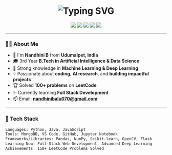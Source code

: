 <h1 align="center">
  <img src="https://readme-typing-svg.demolab.com?font=Fira+Code&weight=700&size=30&pause=1000&color=FF5FCA&width=600&lines=Hi+%F0%9F%91%8B%2C+I'm+Nandhini+B!;+AI+%26+DS+Explorer+from+Udumalpet!" alt="Typing SVG" />
</h1>

<p align="center">
  <img src="https://img.shields.io/badge/PYTHON-blue?style=for-the-badge&logo=python&logoColor=white"/>
  <img src="https://img.shields.io/badge/JAVA-ED8B00?style=for-the-badge&logo=openjdk&logoColor=white"/>
  <img src="https://img.shields.io/badge/JavaScript-f0db4f?style=for-the-badge&logo=javascript&logoColor=black"/>
  <img src="https://img.shields.io/badge/MongoDB-4EA94B?style=for-the-badge&logo=mongodb&logoColor=white"/>
  <img src="https://img.shields.io/badge/Machine+Learning-ff69b4?style=for-the-badge&logo=scikit-learn&logoColor=white"/>
</p>

---

### 👩‍💻 About Me

- 🌟 I'm **Nandhini B** from **Udumalpet, India**
- 🎓 3rd Year **B.Tech in Artificial Intelligence & Data Science**
- 🧠 Strong knowledge in **Machine Learning & Deep Learning**
- 💡 Passionate about **coding**, **AI research**, and **building impactful projects**
- 🏆 Solved **100+ problems** on **LeetCode**
- ✨ Currently learning **Full Stack Development**
- 📫 Email: **nandhinibalu070@gmail.com**

---

### 🚀 Tech Stack

```bash
Languages: Python, Java, JavaScript
Tools: MongoDB, VS Code, GitHub, Jupyter Notebook
Frameworks/Libraries: Pandas, NumPy, Scikit-learn, OpenCV, Flask
Learning Now: Full-Stack Web Development, Advanced Deep Learning
Achievements: 150+ LeetCode Problems Solved

